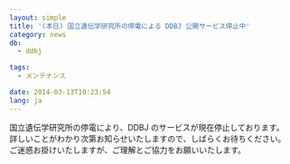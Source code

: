 ```yaml
---
layout: simple
title: '(本日) 国立遺伝学研究所の停電による DDBJ 公開サービス停止中'
category: news
db:
  - ddbj

tags:
  - メンテナンス

date: 2014-03-13T10:23:54
lang: ja
---
```


<p>国立遺伝学研究所の停電により、DDBJ のサービスが現在停止しております。<br>詳しいことがわかり次第お知らせいたしますので、しばらくお待ちください。<br>ご迷惑お掛けいたしますが、ご理解とご協力をお願いいたします。</p>
